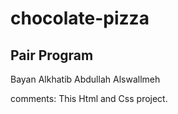 # chocolate-pizza
 ## Pair Program
  Bayan Alkhatib 
  Abdullah Alswallmeh

  comments: This  Html and Css project.
